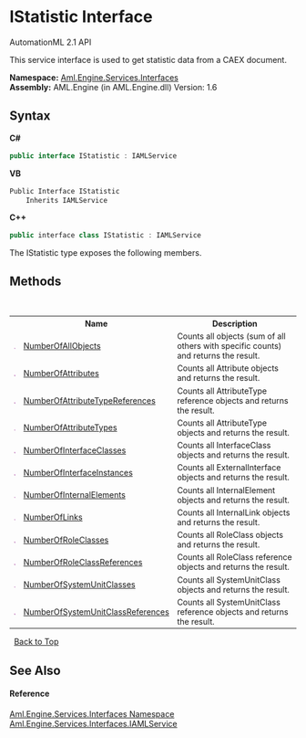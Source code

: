 # IStatistic Interface
AutomationML 2.1 API 

This service interface is used to get statistic data from a CAEX document.

**Namespace:**&nbsp;<a href="N_Aml_Engine_Services_Interfaces">Aml.Engine.Services.Interfaces</a><br />**Assembly:**&nbsp;AML.Engine (in AML.Engine.dll) Version: 1.6

## Syntax

**C#**<br />
``` C#
public interface IStatistic : IAMLService
```

**VB**<br />
``` VB
Public Interface IStatistic
	Inherits IAMLService
```

**C++**<br />
``` C++
public interface class IStatistic : IAMLService
```

The IStatistic type exposes the following members.


## Methods
&nbsp;<table><tr><th></th><th>Name</th><th>Description</th></tr><tr><td>![Public method](media/pubmethod.gif "Public method")</td><td><a href="M_Aml_Engine_Services_Interfaces_IStatistic_NumberOfAllObjects">NumberOfAllObjects</a></td><td>
Counts all objects (sum of all others with specific counts) and returns the result.</td></tr><tr><td>![Public method](media/pubmethod.gif "Public method")</td><td><a href="M_Aml_Engine_Services_Interfaces_IStatistic_NumberOfAttributes">NumberOfAttributes</a></td><td>
Counts all Attribute objects and returns the result.</td></tr><tr><td>![Public method](media/pubmethod.gif "Public method")</td><td><a href="M_Aml_Engine_Services_Interfaces_IStatistic_NumberOfAttributeTypeReferences">NumberOfAttributeTypeReferences</a></td><td>
Counts all AttributeType reference objects and returns the result.</td></tr><tr><td>![Public method](media/pubmethod.gif "Public method")</td><td><a href="M_Aml_Engine_Services_Interfaces_IStatistic_NumberOfAttributeTypes">NumberOfAttributeTypes</a></td><td>
Counts all AttributeType objects and returns the result.</td></tr><tr><td>![Public method](media/pubmethod.gif "Public method")</td><td><a href="M_Aml_Engine_Services_Interfaces_IStatistic_NumberOfInterfaceClasses">NumberOfInterfaceClasses</a></td><td>
Counts all InterfaceClass objects and returns the result.</td></tr><tr><td>![Public method](media/pubmethod.gif "Public method")</td><td><a href="M_Aml_Engine_Services_Interfaces_IStatistic_NumberOfInterfaceInstances">NumberOfInterfaceInstances</a></td><td>
Counts all ExternalInterface objects and returns the result.</td></tr><tr><td>![Public method](media/pubmethod.gif "Public method")</td><td><a href="M_Aml_Engine_Services_Interfaces_IStatistic_NumberOfInternalElements">NumberOfInternalElements</a></td><td>
Counts all InternalElement objects and returns the result.</td></tr><tr><td>![Public method](media/pubmethod.gif "Public method")</td><td><a href="M_Aml_Engine_Services_Interfaces_IStatistic_NumberOfLinks">NumberOfLinks</a></td><td>
Counts all InternalLink objects and returns the result.</td></tr><tr><td>![Public method](media/pubmethod.gif "Public method")</td><td><a href="M_Aml_Engine_Services_Interfaces_IStatistic_NumberOfRoleClasses">NumberOfRoleClasses</a></td><td>
Counts all RoleClass objects and returns the result.</td></tr><tr><td>![Public method](media/pubmethod.gif "Public method")</td><td><a href="M_Aml_Engine_Services_Interfaces_IStatistic_NumberOfRoleClassReferences">NumberOfRoleClassReferences</a></td><td>
Counts all RoleClass reference objects and returns the result.</td></tr><tr><td>![Public method](media/pubmethod.gif "Public method")</td><td><a href="M_Aml_Engine_Services_Interfaces_IStatistic_NumberOfSystemUnitClasses">NumberOfSystemUnitClasses</a></td><td>
Counts all SystemUnitClass objects and returns the result.</td></tr><tr><td>![Public method](media/pubmethod.gif "Public method")</td><td><a href="M_Aml_Engine_Services_Interfaces_IStatistic_NumberOfSystemUnitClassReferences">NumberOfSystemUnitClassReferences</a></td><td>
Counts all SystemUnitClass reference objects and returns the result.</td></tr></table>&nbsp;
<a href="#istatistic-interface">Back to Top</a>

## See Also


#### Reference
<a href="N_Aml_Engine_Services_Interfaces">Aml.Engine.Services.Interfaces Namespace</a><br /><a href="T_Aml_Engine_Services_Interfaces_IAMLService">Aml.Engine.Services.Interfaces.IAMLService</a><br />